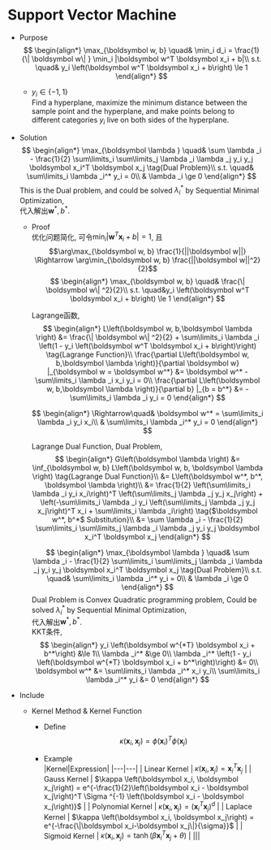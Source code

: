 # Support Vector Machine

- Purpose
  $$
  \begin{align*}
    \max_{\boldsymbol w, b} \quad& \min_i d_i = \frac{1}{\| \boldsymbol w\| } \min_i |\boldsymbol w^T \boldsymbol x_i + b|\\
    s.t. \quad& y_i \left(\boldsymbol w^T \boldsymbol x_i + b\right) \le  1
  \end{align*}
  $$

  - $y_i \in \{-1,1\}$  
  Find a hyperplane, maximize the minimum distance between the sample point and the hyperplane, and make points belong to different categories $y_i$ live on both sides of the hyperplane.

- Solution
  $$
  \begin{align*}
    \max_{\boldsymbol \lambda } \quad& \sum \lambda _i - \frac{1}{2} \sum\limits_i \sum\limits_j \lambda _i \lambda _j y_i y_j \boldsymbol x_i^T \boldsymbol x_j  \tag{Dual Problem}\\
    s.t. \quad& \sum\limits_i \lambda _i^* y_i = 0\\
    & \lambda _i \ge  0
  \end{align*}
  $$
  This is the Dual problem, and could be solved $λ_i^*$ by Sequential Minimal Optimization,   
  代入解出$\boldsymbol w^*, b^*$.
  
  - Proof  
    优化问题简化, 可令$\min_i |\boldsymbol w^T \boldsymbol x_i + b| = 1$, 且
    $$\arg\max_{\boldsymbol w, b} \frac{1}{||\boldsymbol w||} \Rightarrow \arg\min_{\boldsymbol w, b} \frac{||\boldsymbol w||^2}{2}$$
    $$
    \begin{align*}
      \max_{\boldsymbol w, b} \quad& \frac{\| \boldsymbol w\| ^2}{2}\\
      s.t. \quad&y_i \left(\boldsymbol w^T \boldsymbol x_i + b\right) \le  1
    \end{align*}
    $$

    Lagrange函数,
    $$
    \begin{align*}
      L\left(\boldsymbol w, b,\boldsymbol \lambda \right) &= \frac{\| \boldsymbol w\| ^2}{2} + \sum\limits_i \lambda _i \left(1 - y_i \left(\boldsymbol w^T \boldsymbol x_i + b\right)\right) \tag{Lagrange Function}\\
      \frac{\partial  L\left(\boldsymbol w, b,\boldsymbol \lambda \right)}{\partial  \boldsymbol w} |_{\boldsymbol w = \boldsymbol w^*} &= \boldsymbol w^* - \sum\limits_i \lambda _i x_i y_i = 0\\
      \frac{\partial  L\left(\boldsymbol w, b,\boldsymbol \lambda \right)}{\partial  b} |_{b = b^*} &= - \sum\limits_i \lambda _i y_i = 0
    \end{align*}
    $$

    $$
    \begin{align*}
      \Rightarrow\quad& \boldsymbol w^* = \sum\limits_i \lambda _i y_i x_i\\
      & \sum\limits_i \lambda _i^* y_i = 0
    \end{align*}
    $$

    Lagrange Dual Function, Dual Problem,
    $$
    \begin{align*}
    G\left(\boldsymbol \lambda \right) &= \inf_{\boldsymbol w, b} L\left(\boldsymbol w, b, \boldsymbol \lambda \right)  \tag{Lagrange Dual Function}\\
      &= L\left(\boldsymbol w^*, b^*, \boldsymbol \lambda \right)\\
      &= \frac{1}{2} \left(\sum\limits_i \lambda _i y_i x_i\right)^T \left(\sum\limits_j \lambda _j y_j x_j\right) + \left(-\sum\limits_i \lambda _i y_i \left(\sum\limits_j \lambda _j y_j x_j\right)^T x_i + \sum\limits_i \lambda _i\right)  \tag{$\boldsymbol w^*, b^*$ Substitution}\\
      &= \sum \lambda _i - \frac{1}{2} \sum\limits_i \sum\limits_j \lambda _i \lambda _j y_i y_j \boldsymbol x_i^T \boldsymbol x_j
    \end{align*}
    $$

    $$
    \begin{align*}
      \max_{\boldsymbol \lambda } \quad& \sum \lambda _i - \frac{1}{2} \sum\limits_i \sum\limits_j \lambda _i \lambda _j y_i y_j \boldsymbol x_i^T \boldsymbol x_j  \tag{Dual Problem}\\
      s.t. \quad& \sum\limits_i \lambda _i^* y_i = 0\\
      & \lambda _i \ge  0
    \end{align*}
    $$
    Dual Problem is Convex Quadratic programming problem, Could be solved $λ_i^*$ by Sequential Minimal Optimization,   
    代入解出$\boldsymbol w^*, b^*$.  
    KKT条件,
    $$
    \begin{align*}
      y_i \left(\boldsymbol w^{*T} \boldsymbol x_i + b^*\right) &\le  1\\
      \lambda _i^* &\ge  0\\
      \lambda _i^* \left(1 - y_i \left(\boldsymbol w^{*T} \boldsymbol x_i + b^*\right)\right) &= 0\\
      \boldsymbol w^* &= \sum\limits_i \lambda _i^* x_i y_i\\
      \sum\limits_i \lambda _i^* y_i &= 0
    \end{align*}
    $$

- Include
  * Kernel Method & Kernel Function
    - Define  
      $$κ(\boldsymbol x_i, \boldsymbol x_j) = \phi(\boldsymbol x_i)^T \phi(\boldsymbol x_j)$$
      
    - Example  
      |Kernel|Expression|
      |---|---|
      | Linear Kernel | $\kappa \left(\boldsymbol x_i, \boldsymbol x_j\right) = \boldsymbol x_i^T \boldsymbol x_j$ |
      | Gauss Kernel | $\kappa \left(\boldsymbol x_i, \boldsymbol x_j\right) = e^{-\frac{1}{2}\left(\boldsymbol x_i - \boldsymbol x_j\right)^T \Sigma ^{-1} \left(\boldsymbol x_i - \boldsymbol x_j\right)}$ |
      | Polynomial Kernel | $\kappa \left(\boldsymbol x_i, \boldsymbol x_j\right) = \left(\boldsymbol x_i^T \boldsymbol x_j\right)^d$ |
      | Laplace Kernel | $\kappa \left(\boldsymbol x_i, \boldsymbol x_j\right) = e^{-\frac{\|\boldsymbol x_i-\boldsymbol x_j\|}{\sigma}}$ |
      | Sigmoid Kernel | $\kappa \left(\boldsymbol x_i, \boldsymbol x_j\right) = \tanh \left(\beta \boldsymbol x_i^T \boldsymbol x_j + \theta \right)$ |
      |||

